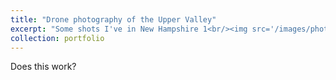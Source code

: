 ```yaml
---
title: "Drone photography of the Upper Valley"
excerpt: "Some shots I've in New Hampshire 1<br/><img src='/images/photography/210210_ledyard_tracks.jpg" width="600"'>"
collection: portfolio
---
```


Does this work?